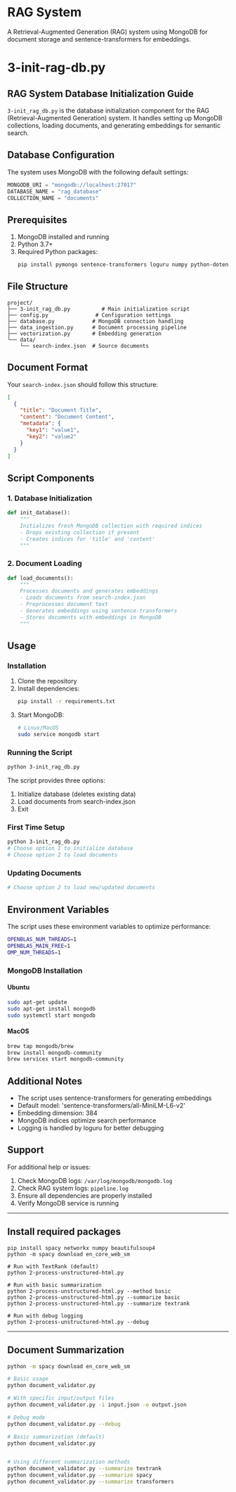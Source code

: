 # RAG System

A Retrieval-Augmented Generation (RAG) system using MongoDB for document storage and sentence-transformers for embeddings.


# 3-init-rag-db.py

## RAG System Database Initialization Guide

`3-init_rag_db.py` is the database initialization component for the RAG (Retrieval-Augmented Generation) system. It handles setting up MongoDB collections, loading documents, and generating embeddings for semantic search.

## Database Configuration
The system uses MongoDB with the following default settings:
```python
MONGODB_URI = "mongodb://localhost:27017"
DATABASE_NAME = "rag_database"
COLLECTION_NAME = "documents"
```

## Prerequisites
1. MongoDB installed and running
2. Python 3.7+
3. Required Python packages:
   ```bash
   pip install pymongo sentence-transformers loguru numpy python-dotenv
   ```

## File Structure
```
project/
├── 3-init_rag_db.py          # Main initialization script
├── config.py               # Configuration settings
├── database.py            # MongoDB connection handling
├── data_ingestion.py      # Document processing pipeline
├── vectorization.py       # Embedding generation
└── data/
    └── search-index.json  # Source documents
```

## Document Format
Your `search-index.json` should follow this structure:
```json
[
  {
    "title": "Document Title",
    "content": "Document Content",
    "metadata": {
      "key1": "value1",
      "key2": "value2"
    }
  }
]
```

## Script Components

### 1. Database Initialization
```python
def init_database():
    """
    Initializes fresh MongoDB collection with required indices
    - Drops existing collection if present
    - Creates indices for 'title' and 'content'
    """
```

### 2. Document Loading
```python
def load_documents():
    """
    Processes documents and generates embeddings
    - Loads documents from search-index.json
    - Preprocesses document text
    - Generates embeddings using sentence-transformers
    - Stores documents with embeddings in MongoDB
    """
```

## Usage

### Installation
1. Clone the repository
2. Install dependencies:
   ```bash
   pip install -r requirements.txt
   ```
3. Start MongoDB:
   ```bash
   # Linux/MacOS
   sudo service mongodb start
   
   ```

### Running the Script
```bash
python 3-init_rag_db.py
```

The script provides three options:
1. Initialize database (deletes existing data)
2. Load documents from search-index.json
3. Exit

### First Time Setup
```bash
python 3-init_rag_db.py
# Choose option 1 to initialize database
# Choose option 2 to load documents
```

### Updating Documents
```bash
# Choose option 2 to load new/updated documents
```

## Environment Variables
The script uses these environment variables to optimize performance:
```bash
OPENBLAS_NUM_THREADS=1
OPENBLAS_MAIN_FREE=1
OMP_NUM_THREADS=1
```


### MongoDB Installation

#### Ubuntu
```bash
sudo apt-get update
sudo apt-get install mongodb
sudo systemctl start mongodb
```

#### MacOS
```bash
brew tap mongodb/brew
brew install mongodb-community
brew services start mongodb-community
```

## Additional Notes

- The script uses sentence-transformers for generating embeddings
- Default model: 'sentence-transformers/all-MiniLM-L6-v2'
- Embedding dimension: 384
- MongoDB indices optimize search performance
- Logging is handled by loguru for better debugging

## Support
For additional help or issues:
1. Check MongoDB logs: `/var/log/mongodb/mongodb.log`
2. Check RAG system logs: `pipeline.log`
3. Ensure all dependencies are properly installed
4. Verify MongoDB service is running

------------------------------------------------------------------------------------------------------------------
## Install required packages
```
pip install spacy networkx numpy beautifulsoup4
python -m spacy download en_core_web_sm

# Run with TextRank (default)
python 2-process-unstructured-html.py

# Run with basic summarization
python 2-process-unstructured-html.py --method basic
python 2-process-unstructured-html.py --summarize basic 
python 2-process-unstructured-html.py --summarize textrank

# Run with debug logging
python 2-process-unstructured-html.py --debug
```
------------------------------------------------------------------------------------------------------------------

## Document Summarization
```bash
python -m spacy download en_core_web_sm

# Basic usage
python document_validator.py

# With specific input/output files
python document_validator.py -i input.json -o output.json

# Debug mode
python document_validator.py --debug

# Basic summarization (default)
python document_validator.py


# Using different summarization methods
python document_validator.py --summarize textrank
python document_validator.py --summarize spacy
python document_validator.py --summarize transformers

```

